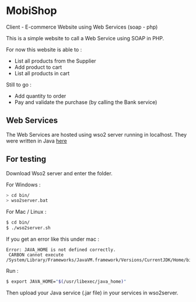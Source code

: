 # MobiShop
Client - E-commerce Website using Web Services (soap - php)

This is a simple website to call a Web Service using SOAP in PHP.

For now this website is able to :

+ List all products from the Supplier
+ Add product to cart
+ List all products in cart

Still to go :

- Add quantity to order
- Pay and validate the purchase (by calling the Bank service)

## Web Services
The Web Services are hosted using wso2 server running in localhost. They were written in Java [here](https://github.com/imadhy/Web-Services "Web Services")

## For testing

Download Wso2 server and enter the folder.

For Windows :

```bash
> cd bin/
> wso2server.bat
```

For Mac / Linux :

```bash
$ cd bin/
$ ./wso2server.sh
```

If you get an error like this under mac : 

```
Error: JAVA_HOME is not defined correctly.
 CARBON cannot execute /System/Library/Frameworks/JavaVM.framework/Versions/CurrentJDK/Home/bin/java
```

Run :

```bash
$ export JAVA_HOME="$(/usr/libexec/java_home)"
```

Then upload your Java service (.jar file) in your services in wso2server.


